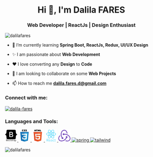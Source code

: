 <h1 align="center">Hi 👋, I'm Dalila FARES</h1>
<h3 align="center">Web Developer | ReactJs | Design Enthusiast</h3>

<p align="left"> <img src="https://komarev.com/ghpvc/?username=dalilafares&label=Profile%20views&color=0e75b6&style=flat" alt="dalilafares" /> </p>

- 🌱 I’m currently learning **Spring Boot, ReactJs, Redux, UI/UX Design**
  
- ✨ I am passionate about **Web Development**
  
- ❤️ I love converting any **Design** to **Code**
  
- 🚀 I am looking to collaborate on some **Web Projects**

- 📫 How to reach me **dalila.fares.d@gmail.com**

<h3 align="left">Connect with me:</h3>
<p align="left">
<a href="https://linkedin.com/in/dalila-fares" target="blank"><img align="center" src="https://raw.githubusercontent.com/rahuldkjain/github-profile-readme-generator/master/src/images/icons/Social/linked-in-alt.svg" alt="dalila-fares" height="30" width="40" /></a>
</p>

<h3 align="left">Languages and Tools:</h3>
<p align="left"> <a href="https://getbootstrap.com" target="_blank" rel="noreferrer"> <img src="https://raw.githubusercontent.com/devicons/devicon/master/icons/bootstrap/bootstrap-plain-wordmark.svg" alt="bootstrap" width="40" height="40"/> </a> <a href="https://www.w3schools.com/css/" target="_blank" rel="noreferrer"> <img src="https://raw.githubusercontent.com/devicons/devicon/master/icons/css3/css3-original-wordmark.svg" alt="css3" width="40" height="40"/> </a> <a href="https://www.w3.org/html/" target="_blank" rel="noreferrer"> <img src="https://raw.githubusercontent.com/devicons/devicon/master/icons/html5/html5-original-wordmark.svg" alt="html5" width="40" height="40"/> </a> <a href="https://reactjs.org/" target="_blank" rel="noreferrer"> <img src="https://raw.githubusercontent.com/devicons/devicon/master/icons/react/react-original-wordmark.svg" alt="react" width="40" height="40"/> </a> <a href="https://redux.js.org" target="_blank" rel="noreferrer"> <img src="https://raw.githubusercontent.com/devicons/devicon/master/icons/redux/redux-original.svg" alt="redux" width="40" height="40"/> </a> <a href="https://spring.io/" target="_blank" rel="noreferrer"> <img src="https://www.vectorlogo.zone/logos/springio/springio-icon.svg" alt="spring" width="40" height="40"/> </a> <a href="https://tailwindcss.com/" target="_blank" rel="noreferrer"> <img src="https://www.vectorlogo.zone/logos/tailwindcss/tailwindcss-icon.svg" alt="tailwind" width="40" height="40"/> </a> </p>

<p><img align="center" src="https://github-readme-stats.vercel.app/api/top-langs?username=dalilafares&show_icons=true&locale=en&layout=compact" alt="dalilafares" /></p>

